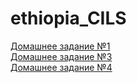 # ethiopia_CILS
[Домашнее задание №1](dz1/dz1.md)<br/>
[Домашнее задание №3](/Homework-html/index.html)<br/>
[Домашнее задание №4](/Homework4)
